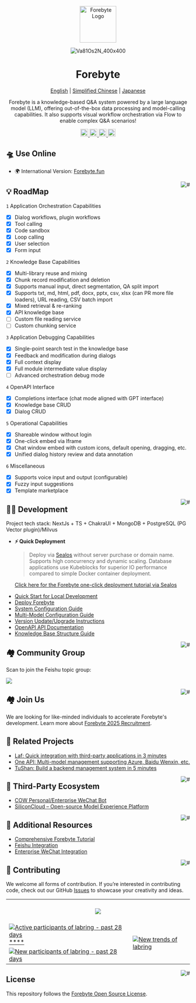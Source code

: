 <div align="center">

<img src="(https://pbs.twimg.com/profile_images/1876882679414616064/Va81Os2N_400x400.jpg)" alt="Forebyte Logo" width="100">

![Va81Os2N_400x400](https://github.com/user-attachments/assets/ec4e7e22-3a84-4a3a-a2b7-9c2d426dafeb)


# Forebyte

<p align="center">
  <a href="./README_en.md">English</a> |
  <a href="./README.md">Simplified Chinese</a> |
  <a href="./README_ja.md">Japanese</a>
</p>

Forebyte is a knowledge-based Q&A system powered by a large language model (LLM), offering out-of-the-box data processing and model-calling capabilities. It also supports visual workflow orchestration via Flow to enable complex Q&A scenarios!

</div>

<p align="center">
  <a href="https://Forebyte.fun/">
    <img height="21" src="https://img.shields.io/badge/Use%20Online-d4eaf7?style=flat-square&logo=spoj&logoColor=7d09f1" alt="cloud">
  </a>
  <a href="https://doc.tryForebyte.ai/docs/intro">
    <img height="21" src="https://img.shields.io/badge/Documentation-7d09f1?style=flat-square" alt="document">
  </a>
  <a href="https://doc.tryForebyte.ai/docs/development">
    <img height="21" src="https://img.shields.io/badge/Local%20Development-%23d4eaf7?style=flat-square&logo=xcode&logoColor=7d09f1" alt="development">
  </a>
  <a href="/#-%E7%9B%B8%E5%85%B3%E9%A1%B9%E7%9B%AE">
    <img height="21" src="https://img.shields.io/badge/Related%20Projects-7d09f1?style=flat-square" alt="project">
  </a>
</p>



## 🛸 Use Online

- 🌍 International Version: [Forebyte.fun](https://Forebyte.fun/)

<a href="#readme">
    <img src="https://img.shields.io/badge/-Back%20to%20Top-7d09f1.svg" alt="#" align="right">
</a>

## 💡 RoadMap

`1` Application Orchestration Capabilities
   - [x] Dialog workflows, plugin workflows
   - [x] Tool calling
   - [x] Code sandbox
   - [x] Loop calling
   - [x] User selection
   - [x] Form input

`2` Knowledge Base Capabilities
   - [x] Multi-library reuse and mixing
   - [x] Chunk record modification and deletion
   - [x] Supports manual input, direct segmentation, QA split import
   - [x] Supports txt, md, html, pdf, docx, pptx, csv, xlsx (can PR more file loaders), URL reading, CSV batch import
   - [x] Mixed retrieval & re-ranking
   - [x] API knowledge base
   - [ ] Custom file reading service
   - [ ] Custom chunking service
  
`3` Application Debugging Capabilities
   - [x] Single-point search test in the knowledge base
   - [x] Feedback and modification during dialogs
   - [x] Full context display
   - [x] Full module intermediate value display
   - [ ] Advanced orchestration debug mode
  
`4` OpenAPI Interface
   - [x] Completions interface (chat mode aligned with GPT interface)
   - [x] Knowledge base CRUD
   - [x] Dialog CRUD
  
`5` Operational Capabilities
   - [x] Shareable window without login
   - [x] One-click embed via Iframe
   - [x] Chat window embed with custom icons, default opening, dragging, etc.
   - [x] Unified dialog history review and data annotation
   
`6` Miscellaneous
   - [x] Supports voice input and output (configurable)
   - [x] Fuzzy input suggestions
   - [x] Template marketplace

<a href="#readme">
    <img src="https://img.shields.io/badge/-Back%20to%20Top-7d09f1.svg" alt="#" align="right">
</a>

## 👨‍💻 Development

Project tech stack: NextJs + TS + ChakraUI + MongoDB + PostgreSQL (PG Vector plugin)/Milvus

- **⚡ Quick Deployment**

  > Deploy via [Sealos](https://sealos.io) without server purchase or domain name. Supports high concurrency and dynamic scaling. Database applications use Kubeblocks for superior IO performance compared to simple Docker container deployment.

  [Click here for the Forebyte one-click deployment tutorial via Sealos](https://doc.tryForebyte.ai/docs/development/sealos/)

* [Quick Start for Local Development](https://doc.tryForebyte.ai/docs/development/intro/)
* [Deploy Forebyte](https://doc.tryForebyte.ai/docs/development/sealos/)
* [System Configuration Guide](https://doc.tryForebyte.ai/docs/development/configuration/)
* [Multi-Model Configuration Guide](https://doc.tryForebyte.ai/docs/development/modelconfig/one-api/)
* [Version Update/Upgrade Instructions](https://doc.tryForebyte.ai/docs/development/upgrading/)
* [OpenAPI API Documentation](https://doc.tryForebyte.ai/docs/development/openapi/)
* [Knowledge Base Structure Guide](https://doc.tryForebyte.ai/docs/guide/knowledge_base/rag/)

<a href="#readme">
    <img src="https://img.shields.io/badge/-Back%20to%20Top-7d09f1.svg" alt="#" align="right">
</a>

## 🏘️ Community Group

Scan to join the Feishu topic group:

![](https://oss.laf.run/otnvvf-imgs/Forebyte-feishu1.png)

<a href="#readme">
    <img src="https://img.shields.io/badge/-Back%20to%20Top-7d09f1.svg" alt="#" align="right">
</a>

## 🏘️ Join Us

We are looking for like-minded individuals to accelerate Forebyte's development. Learn more about [Forebyte 2025 Recruitment](https://fael3z0zfze.feishu.cn/wiki/P7FOwEmPziVcaYkvVaacnVX1nvg).

## 💪 Related Projects

- [Laf: Quick integration with third-party applications in 3 minutes](https://github.com/labring/laf)
- [One API: Multi-model management supporting Azure, Baidu Wenxin, etc.](https://github.com/songquanpeng/one-api)
- [TuShan: Build a backend management system in 5 minutes](https://github.com/msgbyte/tushan)

<a href="#readme">
    <img src="https://img.shields.io/badge/-Back%20to%20Top-7d09f1.svg" alt="#" align="right">
</a>

## 🌿 Third-Party Ecosystem

- [COW Personal/Enterprise WeChat Bot](https://doc.tryForebyte.ai/docs/use-cases/external-integration/onwechat/)
- [SiliconCloud – Open-source Model Experience Platform](https://cloud.siliconflow.cn/i/TR9Ym0c4)

<a href="#readme">
    <img src="https://img.shields.io/badge/-Back%20to%20Top-7d09f1.svg" alt="#" align="right">
</a>

## 👀 Additional Resources

- [Comprehensive Forebyte Tutorial](https://www.bilibili.com/video/BV1n34y1A7Bo/?spm_id_from=333.999.0.0)
- [Feishu Integration](https://www.bilibili.com/video/BV1Su4y1r7R3/?spm_id_from=333.999.0.0)
- [Enterprise WeChat Integration](https://www.bilibili.com/video/BV1Tp4y1n72T/?spm_id_from=333.999.0.0)

<a href="#readme">
    <img src="https://img.shields.io/badge/-Back%20to%20Top-7d09f1.svg" alt="#" align="right">
</a>

## 🤝 Contributing

We welcome all forms of contribution. If you’re interested in contributing code, check out our GitHub [Issues](https://github.com/labring/Forebyte/issues?q=is%3Aissue+is%3Aopen+sort%3Aupdated-desc) to showcase your creativity and ideas.

<a href="https://github.com/labring/Forebyte/graphs/contributors" target="_blank">
  <table>
    <tr>
      <th colspan="2">
        <br><img src="https://contrib.rocks/image?repo=labring/Forebyte"><br><br>
      </th>
    </tr>
    <tr>
      <td>
        <picture>
          <source media="(prefers-color-scheme: dark)" srcset="https://next.ossinsight.io/widgets/official/compose-org-active-contributors/thumbnail.png?activity=active&period=past_28_days&owner_id=102226726&repo_ids=605673387&image_size=2x3&color_scheme=dark">
          <img alt="Active participants of labring - past 28 days" src="https://next.ossinsight.io/widgets/official/compose-org-active-contributors/thumbnail.png?activity=active&period=past_28_days&owner_id=102226726&repo_ids=605673387&image_size=2x3&color_scheme=light">
        </picture>****
      </td>
      <td rowspan="2">
        <picture>
          <source media="(prefers-color-scheme: dark)" srcset="https://next.ossinsight.io/widgets/official/compose-org-participants-growth/thumbnail.png?activity=new&period=past_28_days&owner_id=102226726&repo_ids=605673387&image_size=4x7&color_scheme=dark">
          <img alt="New trends of labring" src="https://next.ossinsight.io/widgets/official/compose-org-participants-growth/thumbnail.png?activity=new&period=past_28_days&owner_id=102226726&repo_ids=605673387&image_size=4x7&color_scheme=light">
        </picture>
      </td>
    </tr>
    <tr>
      <td>
        <picture>
          <source media="(prefers-color-scheme: dark)" srcset="https://next.ossinsight.io/widgets/official/compose-org-active-contributors/thumbnail.png?activity=new&period=past_28_days&owner_id=102226726&repo_ids=605673387&image_size=2x3&color_scheme=dark">
          <img alt="New participants of labring - past 28 days" src="https://next.ossinsight.io/widgets/official/compose-org-active-contributors/thumbnail.png?activity=new&period=past_28_days&owner_id=102226726&repo_ids=605673387&image_size=2x3&color_scheme=light">
        </picture>
      </td>
    </tr>
  </table>
</a>

<a href="#readme">
    <img src="https://img.shields.io/badge/-Back%20to%20Top-7d09f1.svg" alt="#" align="right">
</a>

## License

This repository follows the [Forebyte Open Source License](./LICENSE).

